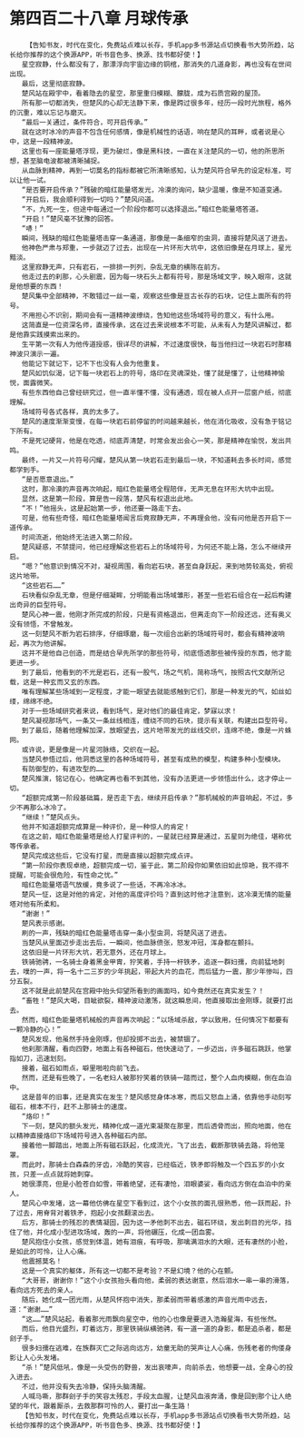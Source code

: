 # 第四百二十八章 月球传承
        【告知书友，时代在变化，免费站点难以长存，手机app多书源站点切换看书大势所趋，站长给你推荐的这个换源APP，听书音色多、换源、找书都好使！】
       星空寂静，什么都没有了，那漂浮向宇宙边缘的铜棺，那消失的几道身影，再也没有在世间出现。
       最后，这里彻底寂静。
       楚风站在殿宇中，看着隐去的星空，那里重归模糊、朦胧，成为石质宫殿的屋顶。
       所有那一切都消失，但楚风的心却无法静下来，像是跨过很多年，经历一段时光旅程，格外的沉重，难以忘记与磨灭。
       “最后一关通过，条件符合，可开启传承。”
       就在这时冰冷的声音不包含任何感情，像是机械性的话语，响在楚风的耳畔，或者说是心中，这是一段精神波。
       这里也有一座能量塔浮现，更为破烂，像是黑科技，一直在关注楚风的一切，他的所思所想，甚至脑电波都被清晰捕捉。
       从血脉到精神，再到一切莫名的指标都被它所清晰感知，认为楚风符合早先的设定标准，可以让他一试。
       “是否要开启传承？”残破的暗红能量塔发光，冷漠的询问，缺少温暖，像是不知道变通。
       “开启后，我会顺利得到一切吗？”楚风问道。
       “不，九死一生，但途中每通过一个阶段你都可以选择退出。”暗红色能量塔答道。
       “开启！”楚风毫不犹豫的回答。
       “哧！”
       瞬间，残缺的暗红色能量塔击穿一条通道，那像是一条细窄的虫洞，直接将楚风送了进去。
       他神色严肃与郑重，一步就迈了过去，出现在一片环形大坑中，这依旧像是在月球上，星光黯淡。
       这里寂静无声，只有岩石，一排排一列列，杂乱无章的横陈在前方。
       他走过去的刹那，心头剧震，因为每一块石头上都有符号，那是场域文字，映入眼帘，这就是他想要的东西！
       楚风集中全部精神，不敢错过一丝一毫，观察这些像是亘古长存的石块，记住上面所有的符号。
       不用担心不识别，期间会有一道精神波缭绕，告知他这些场域符号的意义，有什么用。
       这简直是一位资深名师，直接传承，这在过去来说根本不可能，从未有人为楚风讲解过，都是他靠实践摸索出来的。
       生平第一次有人为他传道授惑，很详尽的讲解，不过速度很快，每当他扫过一块岩石时那精神波只演示一遍。
       他能记下就记下，记不下也没有人会为他重复。
       楚风如饥似渴，记下每一块岩石上的符号，烙印在灵魂深处，懂了就是懂了，让他精神愉悦，面露微笑。
       有些东西他自己曾经研究过，但一直半懂不懂，没有通透，现在被人点开一层窗户纸，彻底理解。
       场域符号各式各样，真的太多了。
       楚风的速度渐渐变慢，在每一块岩石前停留的时间越来越长，他在消化吸收，没有急于铭记下所有。
       不是死记硬背，他是在吃透，彻底弄清楚，时常会发出会心一笑，那是精神在愉悦，发出共鸣。
       最终，一片又一片符号闪耀，楚风从第一块岩石走到最后一块，不知道耗去多长时间，感觉都学到手。
       “是否愿意退出。”
       这时，那冷漠的声音再次响起，暗红色能量塔全程陪伴，无声无息在环形大坑中出现。
       显然，这是第一阶段，算是告一段落，楚风有权退出此地。
       “不！”他摇头，这是起始第一步，他还要一路走下去。
       可是，他有些奇怪，暗红色能量塔闻言后竟寂静无声，不再理会他，没有问他是否开启下一道传承。
       时间流逝，他始终无法进入第二阶段。
       楚风疑惑，不禁提问，他已经理解这些岩石上的场域符号，为何还不能上路，怎么不继续开启。
       “嗯？”他意识到情况不对，凝视周围，看向岩石块，甚至自身跃起，来到地势较高处，俯视这片地带。
       “这些岩石……”
       石块看似杂乱无章，但是仔细凝眸，分明能看出场域雏形，甚至一些岩石组合在一起后构建出奇异的巨型符号。
       楚风心神一震，他刚才所完成的阶段，只是有资格退出，但离走向下一阶段还远，还有奥义没有领悟，不曾触发。
       这一刻楚风不断为岩石排序，仔细琢磨，每一次组合出新的场域符号时，都会有精神波响起，再次为他讲解。
       这并不是他自己创造，而是结合早先所学的那些符号，彻底悟透那些被传授的东西，他才能更进一步。
       到了最后，他看到的不光是岩石，还有一股气，场之气机，简称场气，按照古代文献所记载，这是一种玄而又玄的东西。
       唯有理解某些场域到一定程度，才能一眼望去就能感触到它们，那是一种发光的气，如丝如缕，绵绵不绝。
       对于一些场域研究者来说，看到场气，是对他们的最佳肯定，梦寐以求！
       楚风凝视那场气，一条又一条丝线相连，缠绕不同的石块，提示有关联，构建出巨型符号。
       到了最后，随着他理解加深，放眼望去，这片地带发光的丝线交织，连绵不绝，像是一片蛛网。
       或许说，更是像是一片星河脉络，交织在一起。
       当楚风参悟过后，他洞悉这里的各种场域符号，甚至有成熟的模型，构建多种小型模块。
       有防御型的，有进攻型的……
       楚风推演，铭记在心，他确定再也看不到其他，没有办法更进一步领悟出什么，这才停止一切。
       “超额完成第一阶段基础篇，是否走下去，继续开启传承？”那机械般的声音响起，不过，多少不再那么冰冷了。
       “继续！”楚风点头。
       他并不知道超额完成算是一种评价，是一种惊人的肯定！
       在这之前，暗红色能量塔是给人打星评判的，一星就已经算是通过，五星则为绝佳，堪称优等传承者。
       楚风完成这些后，它没有打星，而是直接以超额完成点评。
       “第一阶段你表现卓绝，超额完成一切，鉴于此，第二阶段你如果依旧如此惊艳，我不得不提醒，可能会很危险，有性命之忧。”
       暗红色能量塔语气放缓，竟多说了一些话，不再冷冰冰。
       楚风一怔，这是对他的肯定，对他的高度评价吗？直到这时他才注意到，这冷漠无情的能量塔对他有所柔和。
       “谢谢！”
       楚风表示感谢。
       刷的一声，残缺的暗红色能量塔击穿一条小型虫洞，将楚风送了进去。
       当楚风从里面迈步走出去后，一瞬间，他血脉偾张，怒发冲冠，浑身都在颤抖。
       这依旧是一片环形大坑，若无意外，还在月球上。
       铁骑驰骋，一名骑士身着黑金甲胄，狞笑着，手持一杆铁矛，追逐一群妇孺，向前猛地刺去，噗的一声，将一名十二三岁的少年挑起，带起大片的血花，而后猛力一震，那少年惨叫，四分五裂。
       这不就是此前楚风在宫殿中抬头仰望所看到的画面吗，如今竟然还在真实发生？！
       “畜牲！”楚风大喝，目眦欲裂，精神波动激荡，就这瞬息间，他直接取出金刚琢，就要打出去。
       然而，暗红色能量塔机械般的声音再次响起：“以场域杀敌，学以致用，任何情况下都要有一颗冷静的心！”
       楚风发现，他虽然手持金刚琢，但却投掷不出去，被禁锢了。
       他刹那清醒，看向四野，地面上有各种磁石，他快速动了，一步迈出，许多磁石跳跃，他掌指如刀，迅速划刻。
       接着，磁石如雨点，噼里啪啦向前飞去。
       然而，还是有些晚了，一名老妇人被那狞笑着的铁骑一踏而过，整个人血肉模糊，倒在血泊中。
       这是昔年的旧事，还是真实在发生？楚风感觉身体冰寒，而后又怒血上涌，依靠他手动刻写磁石，根本不行，赶不上那骑士的速度。
       “烙印！”
       下一刻，楚风的额头发光，精神化成一道光束凝聚在那里，而后透骨而出，照向地面，他在以精神直接烙印下场域符号进入各种磁石内部。
       接着他一脚踏出，地面上所有磁石跃起，化成流光，飞了出去，截断那铁骑去路，将他笼罩。
       而此时，那骑士白森森的牙齿，冷酷的笑容，已经临近，铁矛即将触及一个四五岁的小女孩，只差一点点就将她刺穿。
       她很漂亮，但是小脸苍白如雪，带着绝望，还有凄怆，泪眼婆娑，看向远方倒在血泊中的亲人。
       楚风心中发堵，这一幕他仿佛在星空下看到过，这个小女孩的面孔很熟悉，他一跃而起，扑了过去，用脊背对着铁矛，抱起小女孩翻滚出去。
       后方，那骑士的残忍的表情凝固，因为这一矛他刺不出去，磁石环绕，发出刺目的光华，挡住了他，并化成小型进攻场域，轰的一声，将他碾压，化成一团血雾。
       楚风抱住小女孩，感觉到体温，她有泪痕，有呼吸，那噙满泪水的大眼，还有凄然的小脸，是如此的可怜，让人心痛。
       他震撼莫名！
       这是一个真实的躯体，所有这一切都不是考验？不是幻境？他的心在颤。
       “大哥哥，谢谢你！”这个小女孩抬头看向他，柔弱的表达谢意，然后泪水一串一串的滑落，看向远方死去的亲人。
       随后，她化成一团光雨，从楚风怀抱中消失，那柔弱而带着感激的声音光雨中远去，道：“谢谢……”
       “这……”楚风站起，看着那光雨飘向星空中，他的心也像是要进入浩瀚星海，有些怅然。
       而后，他目光盛烈，盯着远方，那里铁骑纵横驰骋，有一道一道的身影，都是追杀者，都是刽子手。
       很多妇孺在逃难，在族群灭亡之际逃向远方，幼童无助的哭声让人心痛，伤残老者的佝偻身影让人心头发堵。
       “杀！”楚风低吼，像是一头受伤的野兽，发出哀嚎声，向前杀去，他想要一战，全身心的投入进去。
       不过，他并没有失去冷静，保持头脑清醒。
       人喊马嘶，那群刽子手的笑容太残忍，手段太血腥，让楚风血液奔涌，像是回到那个让人绝望的年代，跟着厮杀，去救那群可怜的人，要打出一条生路！
       【告知书友，时代在变化，免费站点难以长存，手机app多书源站点切换看书大势所趋，站长给你推荐的这个换源APP，听书音色多、换源、找书都好使！】